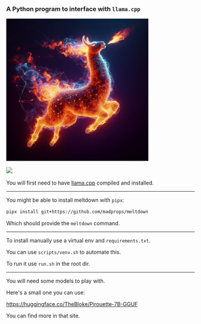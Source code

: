 ### A Python program to interface with `llama.cpp`

<img src="media/image.jpg" width="380">

![](https://i.imgur.com/wFolNJH.jpg)

You will first need to have [llama.cpp](https://github.com/ggerganov/llama.cpp) compiled and installed.

---

You might be able to install meltdown with `pipx`:

```sh
pipx install git+https://github.com/madprops/meltdown
```

Which should provide the `meltdown` command.

---

To install manually use a virtual env and `requirements.txt`.

You can use `scripts/venv.sh` to automate this.

To run it use `run.sh` in the root dir.

---

You will need some models to play with.

Here's a small one you can use:

https://huggingface.co/TheBloke/Pirouette-7B-GGUF

You can find more in that site.